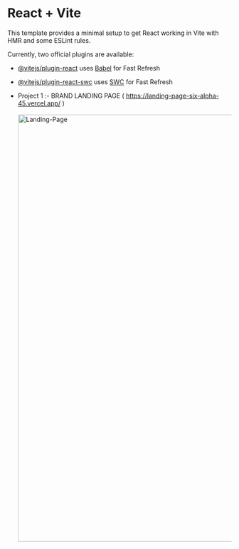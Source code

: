 # React + Vite

This template provides a minimal setup to get React working in Vite with HMR and some ESLint rules.

Currently, two official plugins are available:

- [@vitejs/plugin-react](https://github.com/vitejs/vite-plugin-react/blob/main/packages/plugin-react/README.md) uses [Babel](https://babeljs.io/) for Fast Refresh
- [@vitejs/plugin-react-swc](https://github.com/vitejs/vite-plugin-react-swc) uses [SWC](https://swc.rs/) for Fast Refresh

- Project 1 :- BRAND LANDING PAGE ( https://landing-page-six-alpha-45.vercel.app/ ) <br><br>
        <img width="958" alt="Landing-Page" src="https://github.com/user-attachments/assets/736c15cc-8b18-43dc-94c2-7df13aba4524">

